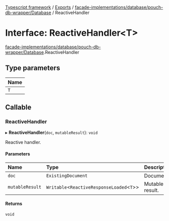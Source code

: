 [Typescript framework](../index.md) / [Exports](../modules.md) / [facade-implementations/database/pouch-db-wrapper/Database](../modules/facade_implementations_database_pouch_db_wrapper_Database.md) / ReactiveHandler

# Interface: ReactiveHandler<T\>

[facade-implementations/database/pouch-db-wrapper/Database](../modules/facade_implementations_database_pouch_db_wrapper_Database.md).ReactiveHandler

## Type parameters

| Name |
| :------ |
| `T` |

## Callable

### ReactiveHandler

▸ **ReactiveHandler**(`doc`, `mutableResult`): `void`

Reactive handler.

#### Parameters

| Name | Type | Description |
| :------ | :------ | :------ |
| `doc` | `ExistingDocument` | Document. |
| `mutableResult` | `Writable`<`ReactiveResponseLoaded`<`T`\>\> | Mutable result. |

#### Returns

`void`
